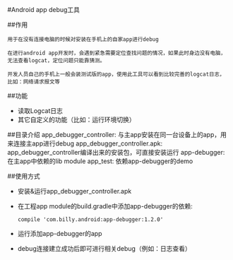 #Android app debug工具

##作用

    用于在没有连接电脑的时候对安装在手机上的自家app进行debug
    
    在进行android app开发时，会遇到紧急需要定位查找问题的情况，如果此时身边没有电脑，无法查看logcat，定位问题只能靠猜测。
    
    开发人员自己的手机上一般会装测试版的app，使用此工具可以看到比较完善的logcat日志，比如：网络请求报文等
    
##功能

- 读取Logcat日志
- 其它自定义的功能（比如：运行环境切换）

##目录介绍
    app_debugger_controller:   与主app安装在同一台设备上的app，用来连接主app进行debug
    app_debugger_controller.apk:    app_debugger_controller编译出来的安装包，可直接安装运行
    app-debugger:   在主app中依赖的lib module
    app_test:       依赖app-debugger的demo

##使用方式

- 安装&运行app_debugger_controller.apk

- 在工程app module的build.gradle中添加app-debugger的依赖:
    
    `compile 'com.billy.android:app-debugger:1.2.0'`

- 运行添加app-debugger的app

- debug连接建立成功后即可进行相关debug（例如：日志查看）




